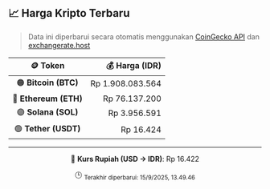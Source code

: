 

<!-- HARGA_KRIPTO -->
## 📈 Harga Kripto Terbaru

> Data ini diperbarui secara otomatis menggunakan [CoinGecko API](https://www.coingecko.com/) dan [exchangerate.host](https://exchangerate.host/)

<div align="center">

| 🪙 Token | 💰 Harga (IDR) |
|:------:|---------------:|
| 🟠 **Bitcoin (BTC)**   | Rp 1.908.083.564 |
| 🔵 **Ethereum (ETH)**  | Rp 76.137.200 |
| 🟣 **Solana (SOL)**    | Rp 3.956.591 |
| 🟢 **Tether (USDT)**   | Rp 16.424 |

---

💱 **Kurs Rupiah (USD → IDR)**: Rp 16.422

🕒 <sub>Terakhir diperbarui: 15/9/2025, 13.49.46</sub>

</div>
<!-- /HARGA_KRIPTO -->